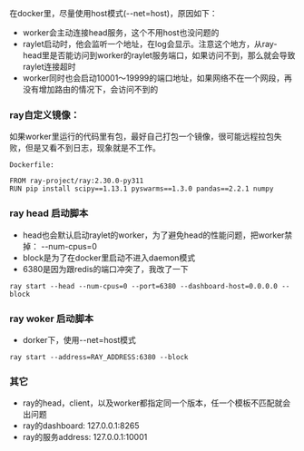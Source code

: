 在docker里，尽量使用host模式(--net=host)，原因如下：
- worker会主动连接head服务，这个不用host也没问题的
- raylet启动时，他会监听一个地址，在log会显示。注意这个地方，从ray-head里是否能访问到worker的raylet服务端口，如果访问不到，那么就会导致raylet连接超时
- worker同时也会启动10001～19999的端口地址，如果网络不在一个网段，再没有增加路由的情况下，会访问不到的

### ray自定义镜像：
如果worker里运行的代码里有包，最好自己打包一个镜像，很可能远程拉包失败，但是又看不到日志，现象就是不工作。

```
Dockerfile:

FROM ray-project/ray:2.30.0-py311
RUN pip install scipy==1.13.1 pyswarms==1.3.0 pandas==2.2.1 numpy 

```


### ray head 启动脚本 
- head也会默认启动raylet的worker，为了避免head的性能问题，把worker禁掉： --num-cpus=0
- block是为了在docker里启动不进入daemon模式
- 6380是因为跟redis的端口冲突了，我改了一下
```
ray start --head --num-cpus=0 --port=6380 --dashboard-host=0.0.0.0 --block
```

### ray woker 启动脚本 
- dorker下，使用--net=host模式

```
ray start --address=RAY_ADDRESS:6380 --block

```


### 其它
- ray的head，client，以及worker都指定同一个版本，任一个模板不匹配就会出问题
- ray的dashboard: 127.0.0.1:8265
- ray的服务address: 127.0.0.1:10001
